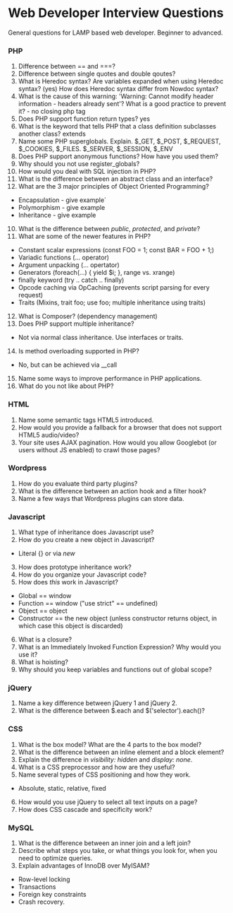 Web Developer Interview Questions
=======================

General questions for LAMP based web developer. Beginner to advanced.

### PHP

1. Difference between == and ===?
2. Difference between single quotes and double qoutes?
3. What is Heredoc syntax? Are variables expanded when using Heredoc syntax? (yes) How does Heredoc syntax differ from Nowdoc syntax?
2. What is the cause of this warning: 'Warning: Cannot modify header information - headers already sent'? What is a good practice to prevent it? - no closing php tag
3. Does PHP support function return types? yes
3. What is the keyword that tells PHP that a class definition subclasses another class? extends
4. Name some PHP superglobals. Explain. $_GET, $_POST, $_REQUEST, $_COOKIES, $_FILES. $_SERVER, $_SESSION, $_ENV
5. Does PHP support anonymous functions? How have you used them?
6. Why should you not use register_globals?
7. How would you deal with SQL injection in PHP?
8. What is the difference between an abstract class and an interface?
9. What are the 3 major principles of Object Oriented Programming?
  * Encapsulation - give example`
  * Polymorphism - give example
  * Inheritance - give example
10. What is the difference between _public_, _protected_, and _private_?
11. What are some of the newer features in PHP?
  * Constant scalar expressions (const FOO = 1; const BAR = FOO + 1;)
  * Variadic functions (... operator)
  * Argument unpacking (... opertator)
  * Generators (foreach(...) { yield $i; }, range vs. xrange)
  * finally keyword (try .. catch .. finally)
  * Opcode caching via OpCaching (prevents script parsing for every request)
  * Traits (Mixins, trait foo; use foo; multiple inheritance using traits)
12. What is Composer? (dependency management)
13. Does PHP support multiple inheritance? 
  * Not via normal class inheritance. Use interfaces or traits.
14. Is method overloading supported in PHP?
  * No, but can be achieved via __call
15. Name some ways to improve performance in PHP applications.
16. What do you not like about PHP?

### HTML

1. Name some semantic tags HTML5 introduced.
2. How would you provide a fallback for a browser that does not support HTML5 audio/video?
3. Your site uses AJAX pagination. How would you allow Googlebot (or users without JS enabled) to crawl those pages?

### Wordpress

1. How do you evaluate third party plugins?
2. What is the difference between an action hook and a filter hook?
3. Name a few ways that Wordpress plugins can store data.

### Javascript

1. What type of inheritance does Javascript use?
2. How do you create a new object in Javascript?
  * Literal {} or via _new_
3. How does prototype inheritance work?
4. How do you organize your Javascript code?
5. How does _this_ work in Javascript?
  * Global == window
  * Function == window ("use strict" == undefined)
  * Object == object
  * Constructor == the new object (unless constructor returns object, in which case this object is discarded)
6. What is a closure?
7. What is an Immediately Invoked Function Expression? Why would you use it?
8. What is hoisting? 
9. Why should you keep variables and functions out of global scope?

### jQuery

1. Name a key difference between jQuery 1 and jQuery 2.
2. What is the difference between $.each and $('selector').each()?

### CSS

1. What is the box model? What are the 4 parts to the box model?
2. What is the difference between an inline element and a block element?
3. Explain the difference in _visibility: hidden_ and _display: none_.
4. What is a CSS preprocessor and how are they useful?
5. Name several types of CSS positioning and how they work.
  * Absolute, static, relative, fixed
6. How would you use jQuery to select all text inputs on a page?
7. How does CSS cascade and specificity work?

### MySQL

1. What is the difference between an inner join and a left join?
2. Describe what steps you take, or what things you look for, when you need to optimize queries.
3. Explain advantages of InnoDB over MyISAM?
  * Row-level locking
  * Transactions
  * Foreign key constraints
  * Crash recovery.
